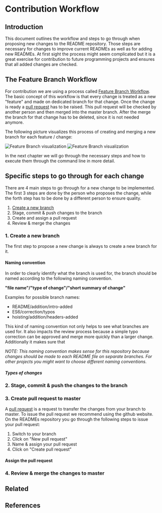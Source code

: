 # Contribution Workflow

## Introduction

This document outlines the workflow and steps to go through when proposing new changes to the README repository. Those steps are necessary for changes to improve current READMEs as well as for adding new READMEs.
At first sight the process might seem complicated but it is a great exercise for contribution to future programming projects and
ensures that all added changes are checked.

## The Feature Branch Workflow

For contribution we are using a process called [Feature Branch Workflow](https://www.atlassian.com/git/tutorials/comparing-workflows/feature-branch-workflow).
The basic concept of this workflow is that every change is treated as a new "feature" and made on dedicated branch for that change.
Once the change is ready a [pull request](https://help.github.com/articles/using-pull-requests/) has to be raised. This pull request will be checked by another person and then merged into the master branch.
After the merge the branch for that change has to be deleted, since it is not needed anymore.

The following picture visualizes this process of creating and merging a new branch for each feature / change:

![Feature Branch visualization](http://wiki.techniv.fr/images/3/3c/Git_Feature_Workflow.png)
![Feature Branch visualization](http://image.slidesharecdn.com/gitbranchmanagement-140301040840-phpapp02/95/git-branch-management-6-638.jpg)

In the next chapter we will go through the necessary steps and how to execute them through the command line in more detail.

## Specific steps to go through for each change

There are 4 main steps to go through for a new change to be implemented. The first 3 steps are done by the person who proposes the change, while the forth step has to be done by a different person to ensure quality.

1. [Create a new branch](document.URL#create-a-new-branch)
2. Stage, commit & push changes to the branch
4. Create and assign a pull request
5. Review & merge the changes

### 1. Create a new branch

The first step to propose a new change is always to create a new branch for it.

#### Naming convention

In order to clearly identify what the branch is used for, the branch should be named according to the following naming convention.

**"file name"/"type of change"/"short summary of change"**

Examples for possible branch names:
* README/addition/intro-added
* ES6/correction/typos
* hoisting/addition/headers-added

This kind of naming convention not only helps to see what branches are used for. It also impacts the review process because a simple typo correction can be approved and merge more quickly than a larger change.
Additionally it makes sure that

_NOTE: This naming convention makes sense for this repository because changes should be made to each README file on separate branches. For other projects you might want to choose different naming conventions._

##### Types of changes

### 2. Stage, commit & push the changes to the branch

### 3. Create pull request to master

A [pull request](https://help.github.com/articles/using-pull-requests/) is a request to transfer the changes from your branch to master. To issue the pull request we recommend using the github website.
On the READMEs repository you go through the following steps to issue your pull request:
1. Switch to your branch
2. Click on "New pull request"
3. Name & assign your pull request
4. Click on "Create pull request"

#### Assign the pull request


### 4. Review & merge the changes to master

## Related

## References